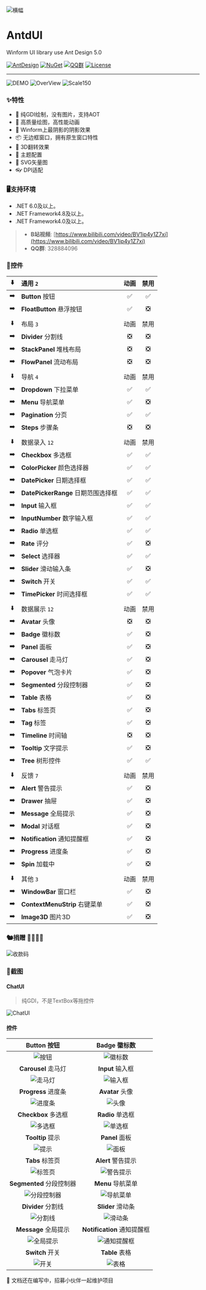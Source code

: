![横幅](screenshot/banner.png?raw=true)

# AntdUI
Winform UI library use Ant Design 5.0

[![AntDesign](https://img.shields.io/badge/AntDesign%20-5.0-1677ff?style=for-the-badge&logo=antdesign)](https://ant-design.antgroup.com/components/overview-cn)
[![NuGet](https://img.shields.io/nuget/v/AntdUI.svg?style=for-the-badge&label=AntdUI&logo=nuget)](https://www.nuget.org/packages/AntdUI)
[![QQ群](https://img.shields.io/badge/QQ群-328884096-f74658?style=for-the-badge&logo=tencentqq)](https://qm.qq.com/cgi-bin/qm/qr?k=ZfuHy4LqYC57DYTWAUWkQD9EjdVfvx3y&jump_from=webapi&authKey=4sAgZN0XlFHx+4MW9PdkiGgg435QfKcQdu5lKi1Fp4PP0O+DL6NaKAcV8ybCLM97)
[![License](https://img.shields.io/badge/license-Apache%202.0-4EB1BA.svg?style=for-the-badge)](http://www.apache.org/licenses/LICENSE-2.0)

---

![DEMO](screenshot/Pre/Demo.png?raw=true)
![OverView](screenshot/Pre/OverView.png?raw=true)
![Scale150](screenshot/Pre/Scale150.png?raw=true)

### ✨特性

- 🌈 纯GDI绘制，没有图片，支持AOT
- 🎨 高质量绘图，高性能动画
- 🚀 Winform上最阴影的阴影效果
- 📦 无边框窗口，拥有原生窗口特性
- 💎 3D翻转效果
- 👚 主题配置
- 🦜 SVG矢量图
- 👓 DPI适配

### 🖥支持环境

- .NET 6.0及以上。
- .NET Framework4.8及以上。
- .NET Framework4.0及以上。


> * **B站视频**: [https://www.bilibili.com/video/BV1ip4y1Z7xi](https://www.bilibili.com/video/BV1ip4y1Z7xi)
> * **QQ群**: 328884096

### 🌴控件

:arrow_down: | 通用 `2` | 动画 | 禁用 |
:---:|:--|:--:|:--:|
:arrow_right: | **Button** 按钮 | ✅ | ✅ |
:arrow_right: | **FloatButton** 悬浮按钮 | ✅ | ❎ |
||||
:arrow_down: | 布局 `3` | 动画 | 禁用 |
:arrow_right: | **Divider** 分割线 | ❎ | ❎ |
:arrow_right: | **StackPanel** 堆栈布局 | ❎ | ❎ |
:arrow_right: | **FlowPanel** 流动布局 | ❎ | ❎ |
||||
:arrow_down: | 导航 `4` | 动画 | 禁用 |
:arrow_right: | **Dropdown** 下拉菜单 | ✅ | ✅ |
:arrow_right: | **Menu** 导航菜单 | ✅ | ❎ |
:arrow_right: | **Pagination** 分页 | ✅ | ✅ |
:arrow_right: | **Steps** 步骤条 | ❎ | ❎ |
||||
:arrow_down: | 数据录入 `12` | 动画 | 禁用 |
:arrow_right: | **Checkbox** 多选框 | ✅ | ✅ |
:arrow_right: | **ColorPicker** 颜色选择器 | ✅ | ✅ |
:arrow_right: | **DatePicker** 日期选择框 | ✅ | ✅ |
:arrow_right: | **DatePickerRange** 日期范围选择框 | ✅ | ✅ |
:arrow_right: | **Input** 输入框 | ✅ | ✅ |
:arrow_right: | **InputNumber** 数字输入框 | ✅ | ✅ |
:arrow_right: | **Radio** 单选框 | ✅ | ✅ |
:arrow_right: | **Rate** 评分 | ✅ | ❎ |
:arrow_right: | **Select** 选择器 | ✅ | ✅ |
:arrow_right: | **Slider** 滑动输入条 | ✅ | ❎ |
:arrow_right: | **Switch** 开关 | ✅ | ✅ |
:arrow_right: | **TimePicker** 时间选择框 | ✅ | ✅ |
||||
:arrow_down: | 数据展示 `12` | 动画 | 禁用 |
:arrow_right: | **Avatar** 头像 | ❎ | ❎ |
:arrow_right: | **Badge** 徽标数 | ✅ | ❎ |
:arrow_right: | **Panel** 面板 | ✅ | ❎ |
:arrow_right: | **Carousel** 走马灯 | ✅ | ❎ |
:arrow_right: | **Popover** 气泡卡片 | ✅ | ❎ |
:arrow_right: | **Segmented** 分段控制器 | ✅ | ❎
:arrow_right: | **Table** 表格 | ✅ | ❎ | |
:arrow_right: | **Tabs** 标签页 | ✅ | ❎ |
:arrow_right: | **Tag** 标签 | ✅ | ❎ |
:arrow_right: | **Timeline** 时间轴 | ❎ | ❎ |
:arrow_right: | **Tooltip** 文字提示 | ✅ | ❎ |
:arrow_right: | **Tree** 树形控件 | ✅ | ✅ |
||||
:arrow_down: | 反馈 `7` | 动画 | 禁用 |
:arrow_right: | **Alert** 警告提示 | ✅ | ❎ |
:arrow_right: | **Drawer** 抽屉 | ✅ | ❎ |
:arrow_right: | **Message** 全局提示 | ✅ | ❎ |
:arrow_right: | **Modal** 对话框 | ✅ | ❎ |
:arrow_right: | **Notification** 通知提醒框 | ✅ | ❎ |
:arrow_right: | **Progress** 进度条 | ✅ | ❎ |
:arrow_right: | **Spin** 加载中 | ✅ | ❎ |
||||
:arrow_down: | 其他 `3` | 动画 | 禁用 |
:arrow_right: | **WindowBar** 窗口栏 | ✅ | ❎ |
:arrow_right: | **ContextMenuStrip** 右键菜单 | ✅ | ❎ |
:arrow_right: | **Image3D** 图片3D | ✅ | ❎ |  

### 🐿️捐赠 🥣💲🐖👚
![收款码](screenshot/Pre/Payment.png?raw=true)

### 🎨截图

#### ChatUI

> 纯GDI，不是TextBox等拖控件

![ChatUI](screenshot/ChatUI.gif?raw=true)

#### 控件

| **Button** 按钮 | **Badge** 徽标数 |
| :--: | :--: |
| ![按钮](screenshot/Button.gif?raw=true) | ![徽标数](screenshot/Badge.gif?raw=true) |
| **Carousel** 走马灯 | **Input** 输入框 |
| ![走马灯](screenshot/Carousel.gif?raw=true) | ![输入框](screenshot/Input.gif?raw=true) |
| **Progress** 进度条 | **Avatar** 头像 |
| ![进度条](screenshot/Progress.gif?raw=true) | ![头像](screenshot/Avatar.gif?raw=true) |
| **Checkbox** 多选框 | **Radio** 单选框 |
| ![多选框](screenshot/Checkbox.gif?raw=true) | ![单选框](screenshot/Radio.gif?raw=true) |
| **Tooltip** 提示 | **Panel** 面板 |
| ![提示](screenshot/Tooltip.gif?raw=true) | ![面板](screenshot/Panel.gif?raw=true) |
| **Tabs** 标签页 | **Alert** 警告提示 |
| ![标签页](screenshot/Tabs.gif?raw=true) | ![警告提示](screenshot/Alert.gif?raw=true) |
| **Segmented** 分段控制器 | **Menu** 导航菜单 |
| ![分段控制器](screenshot/Segmented.gif?raw=true) | ![导航菜单](screenshot/Menu.gif?raw=true) |
| **Divider** 分割线 | **Slider** 滑动条 |
| ![分割线](screenshot/Divider.gif?raw=true) | ![滑动条](screenshot/Slider.gif?raw=true) |
| **Message** 全局提示 | **Notification** 通知提醒框 |
| ![全局提示](screenshot/Message.gif?raw=true) | ![通知提醒框](screenshot/Notification.gif?raw=true) |
| **Switch** 开关 | **Table** 表格 |
| ![开关](screenshot/Switch.gif?raw=true) | ![表格](screenshot/Table.gif?raw=true) |

🦦 文档还在编写中，招募小伙伴一起维护项目